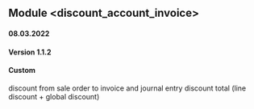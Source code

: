 ## Module <discount_account_invoice>

#### 08.03.2022
#### Version 1.1.2
#### Custom
discount from sale order to invoice and journal entry discount total (line discount + global discount)


